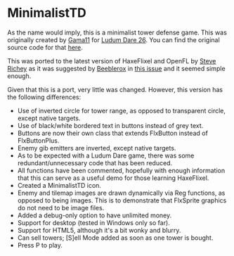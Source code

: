 # MinimalistTD

As the name would imply, this is a minimalist tower defense game. This was originally created by [Gama11](https://github.com/Gama11) for [Ludum Dare 26](http://www.ludumdare.com/compo/ludum-dare-26/?action=preview&uid=16160).  You can find the original source code for that [here](https://github.com/Gama11/LudumDare26).

This was ported to the latest version of HaxeFlixel and OpenFL by [Steve Richey](https://github.com/steverichey/) as it was suggested by [Beeblerox](https://github.com/Beeblerox) in [this issue](https://github.com/HaxeFlixel/flixel-demos/issues/25) and it seemed simple enough.

Given that this is a port, very little was changed. However, this version has the following differences:
* Use of inverted circle for tower range, as opposed to transparent circle, except native targets.
* Use of black/white bordered text in buttons instead of grey text.
* Buttons are now their own class that extends FlxButton instead of FlxButtonPlus.
* Enemy gib emitters are inverted, except native targets.
* As to be expected with a Ludum Dare game, there was some redundant/unnecessary code that has been reduced.
* All functions have been commented, hopefully with enough information that this can serve as a useful demo for those learning HaxeFlixel.
* Created a MinimalistTD icon.
* Enemy and tilemap images are drawn dynamically via Reg functions, as opposed to being images. This is to demonstrate that FlxSprite graphics do not need to be image files.
* Added a debug-only option to have unlimited money.
* Support for desktop (tested in Windows only so far).
* Support for HTML5, although it's a bit wonky and blurry.
* Can sell towers; [S]ell Mode added as soon as one tower is bought.
* Press P to play.